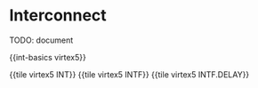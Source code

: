 # Interconnect

TODO: document

{{int-basics virtex5}}

{{tile virtex5 INT}}
{{tile virtex5 INTF}}
{{tile virtex5 INTF.DELAY}}
